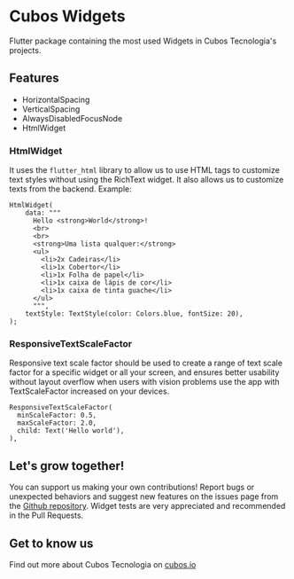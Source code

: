 # Cubos Widgets

Flutter package containing the most used Widgets in Cubos Tecnologia's projects.

## Features
- HorizontalSpacing
- VerticalSpacing
- AlwaysDisabledFocusNode
- HtmlWidget

### HtmlWidget
It uses the `flutter_html` library to allow us to use HTML tags to customize text styles without using the RichText widget. It also allows us to customize texts from the backend. Example:

```
HtmlWidget(
    data: """
      Hello <strong>World</strong>!
      <br>
      <br>
      <strong>Uma lista qualquer:</strong>
      <ul>
        <li>2x Cadeiras</li>
        <li>1x Cobertor</li>
        <li>1x Folha de papel</li>
        <li>1x caixa de lápis de cor</li>
        <li>1x caixa de tinta guache</li>
      </ul>
      """,
    textStyle: TextStyle(color: Colors.blue, fontSize: 20),
);
```
### ResponsiveTextScaleFactor
Responsive text scale factor should be used to create a range of text scale factor for a specific widget or all your screen, and ensures better usability without layout overflow when users with vision problems use the app with TextScaleFactor increased on your devices.

```
ResponsiveTextScaleFactor(
  minScaleFactor: 0.5,
  maxScaleFactor: 2.0,
  child: Text('Hello world'),
),
```

## Let's grow together!

You can support us making your own contributions! Report bugs or unexpected behaviors and suggest new features on the issues page from the [Github repository](https://github.com/daniloapr/cubos_widgets). Widget tests are very appreciated and recommended in the Pull Requests.

## Get to know us

Find out more about Cubos Tecnologia on [cubos.io](https://cubos.io)